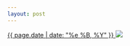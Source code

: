 ```yaml
---
layout: post
---
```


<p>
  <a href="/380">
    <time>{{ page.date | date: "%e %B, %Y" }}</time>
  </a>
  <a href="/380"><img src="{{ site.assets_url }}/380.jpg"/></a>
</p>
